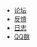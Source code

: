 * [论坛](https://s.gowas.cn/d/4089)
* [反馈](https://github.com/putyy/res-downloader/issues)
* [日志](https://github.com/putyy/res-downloader/releases)
* [QQ群](https://qm.qq.com/q/ImE37ayJmc)